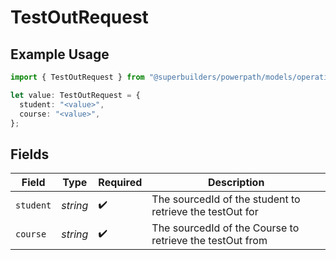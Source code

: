 # TestOutRequest

## Example Usage

```typescript
import { TestOutRequest } from "@superbuilders/powerpath/models/operations";

let value: TestOutRequest = {
  student: "<value>",
  course: "<value>",
};
```

## Fields

| Field                                                    | Type                                                     | Required                                                 | Description                                              |
| -------------------------------------------------------- | -------------------------------------------------------- | -------------------------------------------------------- | -------------------------------------------------------- |
| `student`                                                | *string*                                                 | :heavy_check_mark:                                       | The sourcedId of the student to retrieve the testOut for |
| `course`                                                 | *string*                                                 | :heavy_check_mark:                                       | The sourcedId of the Course to retrieve the testOut from |